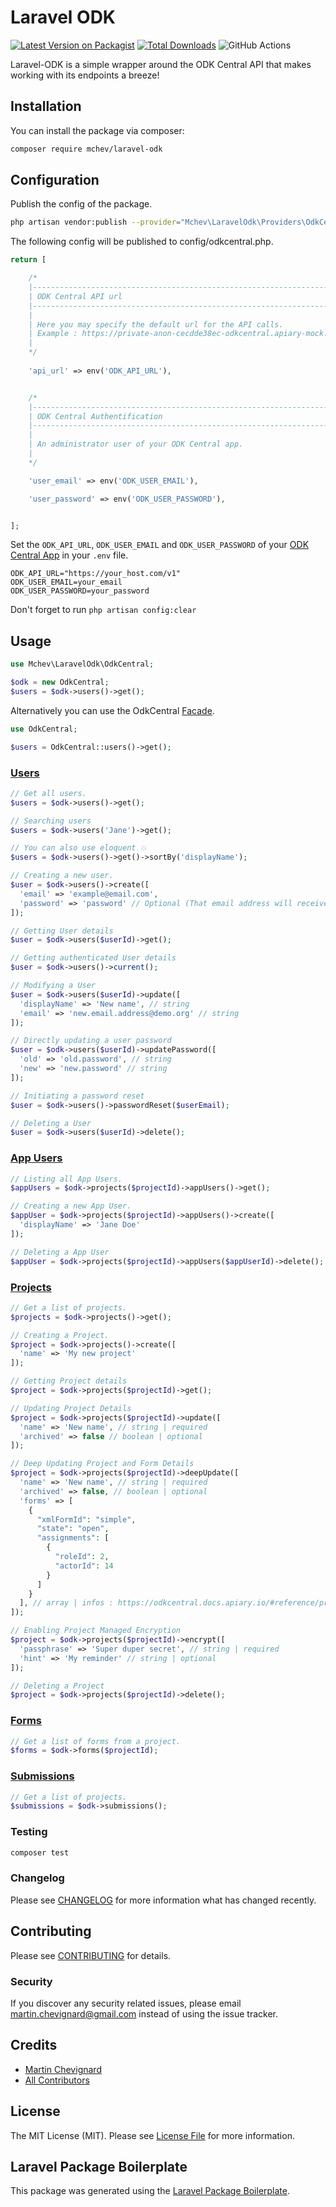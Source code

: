 # Laravel ODK

[![Latest Version on Packagist](https://img.shields.io/packagist/v/mchev/laravel-odk.svg?style=flat-square)](https://packagist.org/packages/mchev/laravel-odk)
[![Total Downloads](https://img.shields.io/packagist/dt/mchev/laravel-odk.svg?style=flat-square)](https://packagist.org/packages/mchev/laravel-odk)
![GitHub Actions](https://github.com/mchev/laravel-odk/actions/workflows/main.yml/badge.svg)

Laravel-ODK is a simple wrapper around the ODK Central API that makes working with its endpoints a breeze! 

## Installation

You can install the package via composer:

```bash
composer require mchev/laravel-odk
```

## Configuration

Publish the config of the package.
```bash
php artisan vendor:publish --provider="Mchev\LaravelOdk\Providers\OdkCentralServiceProvider" --tag=config
```
The following config will be published to config/odkcentral.php.
```php
return [

    /*
    |--------------------------------------------------------------------------
    | ODK Central API url
    |--------------------------------------------------------------------------
    |
    | Here you may specify the default url for the API calls.
    | Example : https://private-anon-cecdde38ec-odkcentral.apiary-mock.com/v1
    |
    */
    
    'api_url' => env('ODK_API_URL'),


    /*
    |--------------------------------------------------------------------------
    | ODK Central Authentification
    |--------------------------------------------------------------------------
    |
    | An administrator user of your ODK Central app.
    |
    */

    'user_email' => env('ODK_USER_EMAIL'),

    'user_password' => env('ODK_USER_PASSWORD'),


];
```

Set the ```ODK_API_URL```, ```ODK_USER_EMAIL``` and ```ODK_USER_PASSWORD``` of your [ODK Central App](https://docs.getodk.org/getting-started/) in your ```.env``` file.
```
ODK_API_URL="https://your_host.com/v1"
ODK_USER_EMAIL=your_email
ODK_USER_PASSWORD=your_password
```

Don't forget to run ```php artisan config:clear```

## Usage

```php
use Mchev\LaravelOdk\OdkCentral;
```
```php
$odk = new OdkCentral;
$users = $odk->users()->get();
```

Alternatively you can use the OdkCentral [Facade](https://laravel.com/docs/master/facades).

```php
use OdkCentral;
```
```php
$users = OdkCentral::users()->get();
```

### [Users](https://odkcentral.docs.apiary.io/#reference/accounts-and-users/users)

```php
// Get all users.
$users = $odk->users()->get();

// Searching users
$users = $odk->users('Jane')->get();

// You can also use eloquent 💥
$users = $odk->users()->get()->sortBy('displayName');

// Creating a new user.
$user = $odk->users()->create([
  'email' => 'example@email.com',
  'password' => 'password' // Optional (That email address will receive a message instructing the new user on how to claim their new account and set a password.)
]);

// Getting User details
$user = $odk->users($userId)->get();

// Getting authenticated User details
$user = $odk->users()->current();

// Modifying a User
$user = $odk->users($userId)->update([
  'displayName' => 'New name', // string
  'email' => 'new.email.address@demo.org' // string
]);

// Directly updating a user password
$user = $odk->users($userId)->updatePassword([
  'old' => 'old.password', // string
  'new' => 'new.password' // string
]);

// Initiating a password reset
$user = $odk->users()->passwordReset($userEmail);

// Deleting a User
$user = $odk->users($userId)->delete();

```


### [App Users](https://odkcentral.docs.apiary.io/#reference/accounts-and-users/app-users)

```php
// Listing all App Users.
$appUsers = $odk->projects($projectId)->appUsers()->get();

// Creating a new App User.
$appUser = $odk->projects($projectId)->appUsers()->create([
  'displayName' => 'Jane Doe'
]);

// Deleting a App User
$appUser = $odk->projects($projectId)->appUsers($appUserId)->delete();

```

### [Projects](https://odkcentral.docs.apiary.io/#reference/project-management)

```php
// Get a list of projects.
$projects = $odk->projects()->get();

// Creating a Project.
$project = $odk->projects()->create([
  'name' => 'My new project'
]);

// Getting Project details
$project = $odk->projects($projectId)->get();

// Updating Project Details
$project = $odk->projects($projectId)->update([
  'name' => 'New name', // string | required
  'archived' => false // boolean | optional
]);

// Deep Updating Project and Form Details
$project = $odk->projects($projectId)->deepUpdate([
  'name' => 'New name', // string | required
  'archived' => false, // boolean | optional
  'forms' => [
    {
      "xmlFormId": "simple",
      "state": "open",
      "assignments": [
        {
          "roleId": 2,
          "actorId": 14
        }
      ]
    }
  ], // array | infos : https://odkcentral.docs.apiary.io/#reference/project-management/projects/deep-updating-project-and-form-details
]);

// Enabling Project Managed Encryption
$project = $odk->projects($projectId)->encrypt([
  'passphrase' => 'Super duper secret', // string | required
  'hint' => 'My reminder' // string | optional
]);

// Deleting a Project
$project = $odk->projects($projectId)->delete();

```

### [Forms](https://odkcentral.docs.apiary.io/#reference/forms)

```php
// Get a list of forms from a project.
$forms = $odk->forms($projectId);
```

### [Submissions](https://odkcentral.docs.apiary.io/#reference/submissions)

```php
// Get a list of projects.
$submissions = $odk->submissions();
```

### Testing

```bash
composer test
```

### Changelog

Please see [CHANGELOG](CHANGELOG.md) for more information what has changed recently.

## Contributing

Please see [CONTRIBUTING](CONTRIBUTING.md) for details.

### Security

If you discover any security related issues, please email martin.chevignard@gmail.com instead of using the issue tracker.

## Credits

-   [Martin Chevignard](https://github.com/mchev)
-   [All Contributors](../../contributors)

## License

The MIT License (MIT). Please see [License File](LICENSE.md) for more information.

## Laravel Package Boilerplate

This package was generated using the [Laravel Package Boilerplate](https://laravelpackageboilerplate.com).
